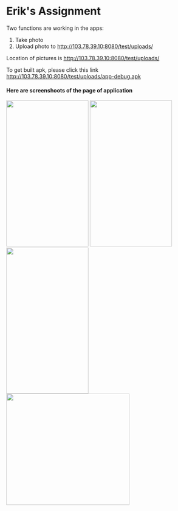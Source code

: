 # Erik's Assignment

Two functions are working in the apps:
1. Take photo
2. Upload photo to http://103.78.39.10:8080/test/uploads/

Location of pictures is http://103.78.39.10:8080/test/uploads/

To get built apk, please click this link http://103.78.39.10:8080/test/uploads/app-debug.apk

<h4>Here are screenshoots of the page of application</h4>

<img src="http://103.78.39.10:8080/test/1.jpg" width="216" height="384"/>

<img src="http://103.78.39.10:8080/test/2.jpg" width="216" height="384"/>

<img src="http://103.78.39.10:8080/test/3.jpg" width="216" height="384"/>

<img src="http://103.78.39.10:8080/test/4.jpg" width="324" height="293" />
